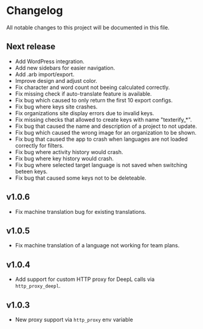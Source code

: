 # Changelog

All notable changes to this project will be documented in this file.

## Next release

- Add WordPress integration.
- Add new sidebars for easier navigation.
- Add .arb import/export.
- Improve design and adjust color.
- Fix character and word count not beeing calculated correctly.
- Fix missing check if auto-translate feature is available.
- Fix bug which caused to only return the first 10 export configs.
- Fix bug where keys site crashes.
- Fix organizations site display errors due to invalid keys.
- Fix missing checks that allowed to create keys with name "texterify_*".
- Fix bug that caused the name and description of a project to not update.
- Fix bug which caused the wrong image for an organization to be shown.
- Fix bug that caused the app to crash when languages are not loaded correctly for filters.
- Fix bug where activity history would crash.
- Fix bug where key history would crash.
- Fix bug where selected target language is not saved when switching beteen keys.
- Fix bug that caused some keys not to be deleteable.

## v1.0.6

- Fix machine translation bug for existing translations.

## v1.0.5

- Fix machine translation of a language not working for team plans.

## v1.0.4

- Add support for custom HTTP proxy for DeepL calls via `http_proxy_deepl`.

## v1.0.3

- New proxy support via `http_proxy` env variable
